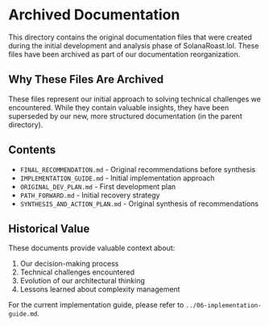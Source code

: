# Archived Documentation

This directory contains the original documentation files that were created during the initial development and analysis phase of SolanaRoast.lol. These files have been archived as part of our documentation reorganization.

## Why These Files Are Archived

These files represent our initial approach to solving technical challenges we encountered. While they contain valuable insights, they have been superseded by our new, more structured documentation (in the parent directory).

## Contents
- `FINAL_RECOMMENDATION.md` - Original recommendations before synthesis
- `IMPLEMENTATION_GUIDE.md` - Initial implementation approach
- `ORIGINAL_DEV_PLAN.md` - First development plan
- `PATH_FORWARD.md` - Initial recovery strategy
- `SYNTHESIS_AND_ACTION_PLAN.md` - Original synthesis of recommendations

## Historical Value
These documents provide valuable context about:
1. Our decision-making process
2. Technical challenges encountered
3. Evolution of our architectural thinking
4. Lessons learned about complexity management

For the current implementation guide, please refer to `../06-implementation-guide.md`. 